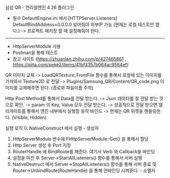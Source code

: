 삼성 QR - 언리얼엔진 4.26 플러그인

- 필수
DefaultEngine.ini 에서
[HTTPServer.Listeners]
DefaultBindAddress=0.0.0.0 넣어줘야 외부IP 가능 (현재는 로컬 테스트만 했다.)
-> 프로젝트 패키징 할 때 설정해줘야 한다.
------------------------------

 - HttpServerModule 사용
 - Postman을 통해 테스트
 - 참고 사이트 (https://zhuanlan.zhihu.com/p/427465861 , https://qiita.com/peke2/items/41bf3357b064ac9564ef)
 
QR 이미지 교체
-> LoadQRTexture_FromFile 함수를 통해서 로컬에 있는 이미지를 가져와서 Texture2D 로 전달
-> Plugins/Samsung_QR/Content/QR_code.png 이미지를 교체해주면 된다. (경로와 파일이름 주의)

Http Post Method를 통해서 Data를 전달 받는다.
-> Json 데이터를 잘 전달 받는 것으로 확인.
-> param 의 Key, Value 모두 전달 받는다.
-> 성공적으로 전달 받으면 델리게이트를 통해서 엔진 내부에서 실행할 동작 바인드
-> 현재는 QR 위젯을 핸들링한다. (Visible, Hidden)

실행 로직
0. NativeConstruct 에서 실행 																									- 생성자
1. HttpServerModule 변수에 FHttpServerModule::Get() 을 통해서 할당
2. Http Server 생성 후 Port 지정
3. RouterHandle 에 BindRoute를 해준다. 여기서 Verb 와 Callback을 바인딩
4. 설정을 마친 후 Server->StartAllListeners() 함수를 통해서 서버 실행
5. NativeDestruct 에서 Server->StopAllListeners() 함수를 통해 서버 종료 및 Router->UnbindRoute(RouteHandle) 을 통해 언바인딩 시켜준다.	- 소멸자

